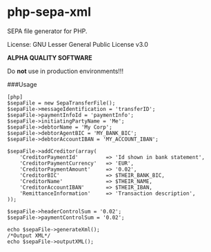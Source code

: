 php-sepa-xml
============

SEPA file generator for PHP.

License: GNU Lesser General Public License v3.0

**ALPHA QUALITY SOFTWARE**

Do **not** use in production environments!!!

###Usage
~~~
[php]
$sepaFile = new SepaTransferFile();
$sepaFile->messageIdentification = 'transferID';
$sepaFile->paymentInfoId = 'paymentInfo';
$sepaFile->initiatingPartyName = 'Me';
$sepaFile->debtorName = 'My Corp';
$sepaFile->debtorAgentBIC = 'MY_BANK_BIC';
$sepaFile->debtorAccountIBAN = 'MY_ACCOUNT_IBAN';

$sepaFile->addCreditor(array(
	'CreditorPaymentId'			=> 'Id shown in bank statement',
	'CreditorPaymentCurrency'	=> 'EUR',
	'CreditorPaymentAmount'		=> '0.02',
	'CreditorBIC'				=> $THEIR_BANK_BIC,
	'CreditorName'				=> $THEIR_NAME,
	'CreditorAccountIBAN'		=> $THEIR_IBAN,
	'RemittanceInformation'		=> 'Transaction description',
));

$sepaFile->headerControlSum = '0.02';
$sepaFile->paymentControlSum = '0.02';
      
echo $sepaFile->generateXml();
/*Output XML*/
echo $sepaFile->outputXML();
~~~